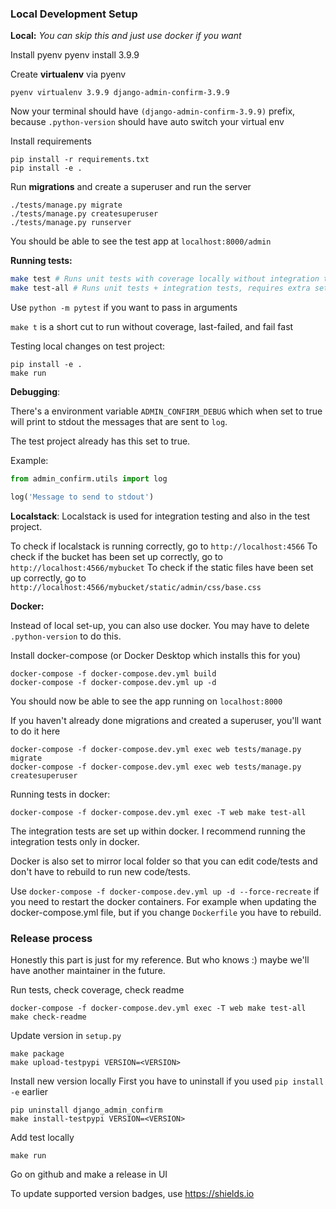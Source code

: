 ### Local Development Setup

**Local:**
_You can skip this and just use docker if you want_

Install pyenv
pyenv install 3.9.9

Create **virtualenv** via pyenv

```
pyenv virtualenv 3.9.9 django-admin-confirm-3.9.9
```

Now your terminal should have `(django-admin-confirm-3.9.9)` prefix, because `.python-version` should have auto switch your virtual env

Install requirements

```
pip install -r requirements.txt
pip install -e .
```

Run **migrations** and create a superuser and run the server

```
./tests/manage.py migrate
./tests/manage.py createsuperuser
./tests/manage.py runserver
```

You should be able to see the test app at `localhost:8000/admin`

**Running tests:**

```sh
make test # Runs unit tests with coverage locally without integration tests
make test-all # Runs unit tests + integration tests, requires extra setup to run locally
```

Use `python -m pytest` if you want to pass in arguments

`make t` is a short cut to run without coverage, last-failed, and fail fast

Testing local changes on test project:

```
pip install -e .
make run
```

**Debugging**:

There's a environment variable `ADMIN_CONFIRM_DEBUG` which when set to true will print to stdout the messages that are sent to `log`.

The test project already has this set to true.

Example:

```py
from admin_confirm.utils import log

log('Message to send to stdout')
```

**Localstack**:
Localstack is used for integration testing and also in the test project.

To check if localstack is running correctly, go to `http://localhost:4566`
To check if the bucket has been set up correctly, go to `http://localhost:4566/mybucket`
To check if the static files have been set up correctly, go to `http://localhost:4566/mybucket/static/admin/css/base.css`

**Docker:**

Instead of local set-up, you can also use docker. You may have to delete `.python-version` to do this.

Install docker-compose (or Docker Desktop which installs this for you)

```
docker-compose -f docker-compose.dev.yml build
docker-compose -f docker-compose.dev.yml up -d
```

You should now be able to see the app running on `localhost:8000`

If you haven't already done migrations and created a superuser, you'll want to do it here

```
docker-compose -f docker-compose.dev.yml exec web tests/manage.py migrate
docker-compose -f docker-compose.dev.yml exec web tests/manage.py createsuperuser
```

Running tests in docker:

```
docker-compose -f docker-compose.dev.yml exec -T web make test-all
```

The integration tests are set up within docker. I recommend running the integration tests only in docker.

Docker is also set to mirror local folder so that you can edit code/tests and don't have to rebuild to run new code/tests.

Use `docker-compose -f docker-compose.dev.yml up -d --force-recreate` if you need to restart the docker containers. For example when updating the docker-compose.yml file, but if you change `Dockerfile` you have to rebuild.

### Release process

Honestly this part is just for my reference. But who knows :) maybe we'll have another maintainer in the future.

Run tests, check coverage, check readme

```
docker-compose -f docker-compose.dev.yml exec -T web make test-all
make check-readme
```

Update version in `setup.py`

```
make package
make upload-testpypi VERSION=<VERSION>
```

Install new version locally
First you have to uninstall if you used `pip install -e` earlier

```
pip uninstall django_admin_confirm
make install-testpypi VERSION=<VERSION>
```

Add test locally

```
make run
```

Go on github and make a release in UI

To update supported version badges, use https://shields.io
